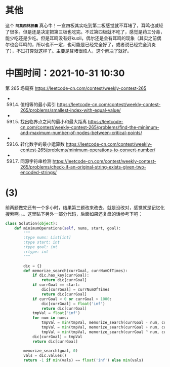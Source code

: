 
# 其他

这个 **`阿莫西林胶囊`** 真心牛！一盒四板其实吃到第二板感觉就不耳堵了，耳鸣也减轻了很多。但是还是决定把第三板也吃完。不过第四板就不吃了，感觉是药三分毒，能少吃还是少吃。但是耳鸣没有好kuoli，偶尔还是会有耳鸣的现象（其实之前偶尔也会耳鸣的，所以也不一定，也可能是已经完全好了，或者说已经完全消炎了），不过打算就这样了。主要是耳堵很烦人，这个解决了就好。

# 中国时间：2021-10-31 10:30

第 265 场周赛 https://leetcode-cn.com/contest/weekly-contest-265
- 5914. 值相等的最小索引 https://leetcode-cn.com/contest/weekly-contest-265/problems/smallest-index-with-equal-value/
- 5915. 找出临界点之间的最小和最大距离 https://leetcode-cn.com/contest/weekly-contest-265/problems/find-the-minimum-and-maximum-number-of-nodes-between-critical-points/
- 5916. 转化数字的最小运算数 https://leetcode-cn.com/contest/weekly-contest-265/problems/minimum-operations-to-convert-number/
- 5917. 同源字符串检测 https://leetcode-cn.com/contest/weekly-contest-265/problems/check-if-an-original-string-exists-given-two-encoded-strings/

# (3)

前两题做完还有一个多小时，结果第三题改来改去，就是没改对，感觉就是记忆化搜索啊。。。这里贴下另外一部分代码，后面如果还复盘的话参考下吧：

```py
class Solution(object):
    def minimumOperations(self, nums, start, goal):
        """
        :type nums: List[int]
        :type start: int
        :type goal: int
        :rtype: int
        """
        
        dic = {}
        def memorize_search(currGoal, currNumOfTimes):
            if dic.has_key(currGoal):
                return dic[currGoal]
            if currGoal == start:
                dic[currGoal] = currNumOfTimes
                return dic[currGoal]
            if currGoal < 0 or currGoal > 1000:
                dic[currGoal] = float('inf')
                return dic[currGoal]
            tmpVal = float('inf')
            for num in nums:
                tmpVal = min(tmpVal, memorize_search(currGoal - num, currNumOfTimes + 1))
                tmpVal = min(tmpVal, memorize_search(currGoal + num, currNumOfTimes + 1))
                tmpVal = min(tmpVal, memorize_search(currGoal ^ num, currNumOfTimes + 1))
            dic[currGoal] = tmpVal
            return dic[currGoal]
        
        memorize_search(goal, 0)
        vals = dic.values()
        return -1 if min(vals) == float('inf') else min(vals)
```
